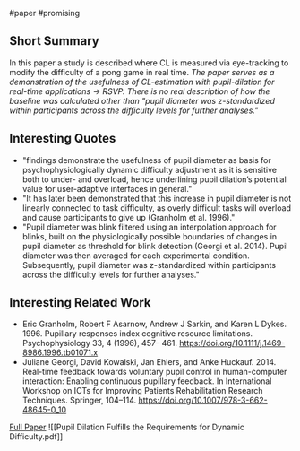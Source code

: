 #paper #promising

## Short Summary ##
In this paper a study is described where CL is measured via eye-tracking to modify the  difficulty of a pong game in real time. 
*The paper serves as a demonstration of the usefulness of CL-estimation with pupil-dilation for real-time applications -> RSVP.*
*There is no real description of how the baseline was calculated other than "pupil diameter was z-standardized within participants across the difficulty levels for further analyses."*

## Interesting Quotes ##
- "findings demonstrate the usefulness of pupil diameter as basis for psychophysiologically dynamic difficulty adjustment as it is sensitive both to under- and overload, hence underlining pupil dilation’s potential value for user-adaptive interfaces in general."
- "It has later been demonstrated that this increase in pupil diameter is not linearly connected to task difficulty, as overly difficult tasks will overload and cause participants to give up (Granholm et al. 1996)."
- "Pupil diameter was blink filtered using an interpolation approach for blinks, built on the physiologically possible boundaries of changes in pupil diameter as threshold for blink detection (Georgi et al. 2014). Pupil diameter was then averaged for each experimental condition. Subsequently, pupil diameter was z-standardized within participants across the difficulty levels for further analyses."

## Interesting Related Work ##
- Eric Granholm, Robert F Asarnow, Andrew J Sarkin, and Karen L Dykes. 1996. Pupillary responses index cognitive resource limitations. Psychophysiology 33, 4 (1996), 457– 461. https://doi.org/10.1111/j.1469-8986.1996.tb01071.x
- Juliane Georgi, David Kowalski, Jan Ehlers, and Anke Huckauf. 2014. Real-time feedback towards voluntary pupil control in human-computer interaction: Enabling continuous pupillary feedback. In International Workshop on ICTs for Improving Patients Rehabilitation Research Techniques. Springer, 104–114. https://doi.org/10.1007/978-3-662-48645-0_10

[Full Paper](https://dl.acm.org/doi/pdf/10.1145/3379157.3388934) ![[Pupil Dilation Fulfills the Requirements for Dynamic Difficulty.pdf]]